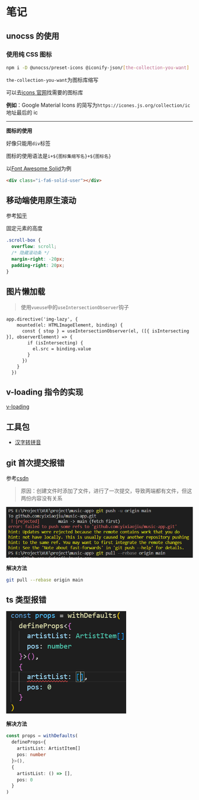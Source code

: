 # 笔记

## unocss 的使用

### 使用纯 CSS 图标

```bash
npm i -D @unocss/preset-icons @iconify-json/[the-collection-you-want]
```

`the-collection-you-want`为图标库缩写

可以去[icons 官网](https://icones.js.org/)找需要的图标库

**例如**：Google Material Icons 的简写为`https://icones.js.org/collection/ic`地址最后的 ic

---

**图标的使用**

好像只能用`div`标签

图标的使用语法是`i+${图标集缩写名}+${图标名}`

以[Font Awesome Solid](https://icones.js.org/collection/fa6-solid)为例

```html
<div class="i-fa6-solid-user"></div>
```

## 移动端使用原生滚动

参考[知乎](https://zhuanlan.zhihu.com/p/24125823)

固定元素的高度

```CSS
.scroll-box {
  overflow: scroll;
  /* 隐藏滚动条 */
  margin-right: -20px;
  padding-right: 20px;
}
```

## 图片懒加载

> 使用`vueuse`中的`useIntersectionObserver`钩子

```VUE
app.directive('img-lazy', {
    mounted(el: HTMLImageElement, binding) {
      const { stop } = useIntersectionObserver(el, ([{ isIntersecting }], observerElement) => {
        if (isIntersecting) {
          el.src = binding.value
        }
      })
    }
  })
```

## v-loading 指令的实现

[v-loading](./src/utils/directive.ts)

## 工具包

- [汉字转拼音](https://www.npmjs.com/package/pinyin-pro)

## git 首次提交报错

参考[csdn](https://blog.csdn.net/qq_45893999/article/details/106273214)

> 原因：创建文件时添加了文件，进行了一次提交，导致两端都有文件，但这两份内容没有关系

![git-error](doc/img/git-push-error.png)

**解决方法**

```bash
git pull --rebase origin main
```

## ts 类型报错

![类型报错](doc/img/ts-type-error.png)

**解决方法**

```TypeScript
const props = withDefaults(
  defineProps<{
    artistList: ArtistItem[]
    pos: number
  }>(),
  {
    artistList: () => [],
    pos: 0
  }
)
```
